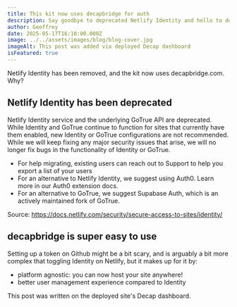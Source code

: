 ```yaml
---
title: This kit now uses decapbridge for auth
description: Say goodbye to deprecated Netlify Identity and hello to decapbridge
author: Geoffrey
date: 2025-05-17T16:10:00.000Z
image: ../../assets/images/blog/blog-cover.jpg
imageAlt: This post was added via deployed Decap dashboard
isFeatured: true
---
```


Netlify Identity has been removed, and the kit now uses decapbridge.com. Why?

## Netlify Identity has been deprecated

Netlify Identity service and the underlying GoTrue API are deprecated. While Identity and GoTrue continue to function for sites that currently have them enabled, new Identity or GoTrue configurations are not recommended. While we will keep fixing any major security issues that arise, we will no longer fix bugs in the functionality of Identity or GoTrue.

- For help migrating, existing users can reach out to Support to help you export a list of your users
- For an alternative to Netlify Identity, we suggest using Auth0. Learn more in our Auth0 extension docs.
- For an alternative to GoTrue, we suggest Supabase Auth, which is an actively maintained fork of GoTrue.

Source: https://docs.netlify.com/security/secure-access-to-sites/identity/

## decapbridge is super easy to use

Setting up a token on Github might be a bit scary, and is arguably a bit more complex that toggling Identity on Netlify, but it makes up for it by:

- platform agnostic: you can now host your site anywhere!
- better user management experience compared to Identity

This post was written on the deployed site's Decap dashboard.
